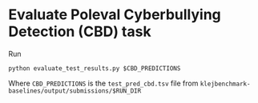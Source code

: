 # Evaluate Poleval Cyberbullying Detection (CBD) task

Run
```
python evaluate_test_results.py $CBD_PREDICTIONS
```

Where `CBD_PREDICTIONS` is the `test_pred_cbd.tsv` file from `klejbenchmark-baselines/output/submissions/$RUN_DIR`
